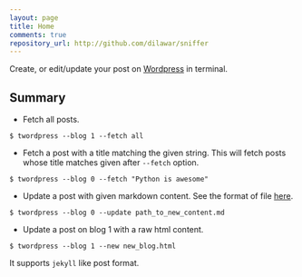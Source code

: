 ```yaml
---
layout: page
title: Home
comments: true
repository_url: http://github.com/dilawar/sniffer
---
```


Create, or edit/update your post on [Wordpress](http://wordpress.org) in
terminal.

## Summary 

- Fetch all posts.

~~~
$ twordpress --blog 1 --fetch all
~~~

- Fetch a post with a title matching the given string. This will fetch posts
  whose title matches given after `--fetch` option.

~~~
$ twordpress --blog 0 --fetch "Python is awesome"
~~~~

- Update a post with given markdown content. See the format of file
  [here]({{site.url}}/Format).

~~~
$ twordpress --blog 0 --update path_to_new_content.md
~~~

- Update a post on blog 1 with a raw html content.

~~~
$ twordpress --blog 1 --new new_blog.html
~~~

It supports `jekyll` like post format.
